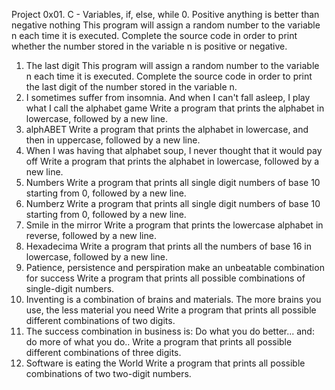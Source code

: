 Project
0x01. C - Variables, if, else, while
0. Positive anything is better than negative nothing
This program will assign a random number to the variable n each time it is executed. Complete the source code in order to print whether the number stored in the variable n is positive or negative.
1. The last digit
This program will assign a random number to the variable n each time it is executed. Complete the source code in order to print the last digit of the number stored in the variable n.
2. I sometimes suffer from insomnia. And when I can't fall asleep, I play what I call the alphabet game
Write a program that prints the alphabet in lowercase, followed by a new line.
3. alphABET
Write a program that prints the alphabet in lowercase, and then in uppercase, followed by a new line.
4. When I was having that alphabet soup, I never thought that it would pay off
Write a program that prints the alphabet in lowercase, followed by a new line.
5. Numbers
Write a program that prints all single digit numbers of base 10 starting from 0, followed by a new line.
6. Numberz
Write a program that prints all single digit numbers of base 10 starting from 0, followed by a new line.
7. Smile in the mirror
Write a program that prints the lowercase alphabet in reverse, followed by a new line.
8. Hexadecima
Write a program that prints all the numbers of base 16 in lowercase, followed by a new line.
9. Patience, persistence and perspiration make an unbeatable combination for success
Write a program that prints all possible combinations of single-digit numbers.
10. Inventing is a combination of brains and materials. The more brains you use, the less material you need
Write a program that prints all possible different combinations of two digits.
11. The success combination in business is: Do what you do better... and: do more of what you do..
Write a program that prints all possible different combinations of three digits.
12. Software is eating the World
Write a program that prints all possible combinations of two two-digit numbers.
